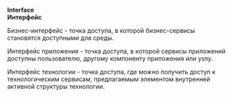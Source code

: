 **Interface** <br>
**Интерфейс**

Бизнес-интерфейс - точка доступа, в которой бизнес-сервисы становятся доступными для среды.

Интерфейс приложения - точка доступа, в которой сервисы приложений доступны пользователю, другому компоненту приложения или узлу.

Интерфейс технологии - точка доступа, где можно получить доступ к технологическим сервисам, предлагаемым элементом внутренней активной структуры технологии.